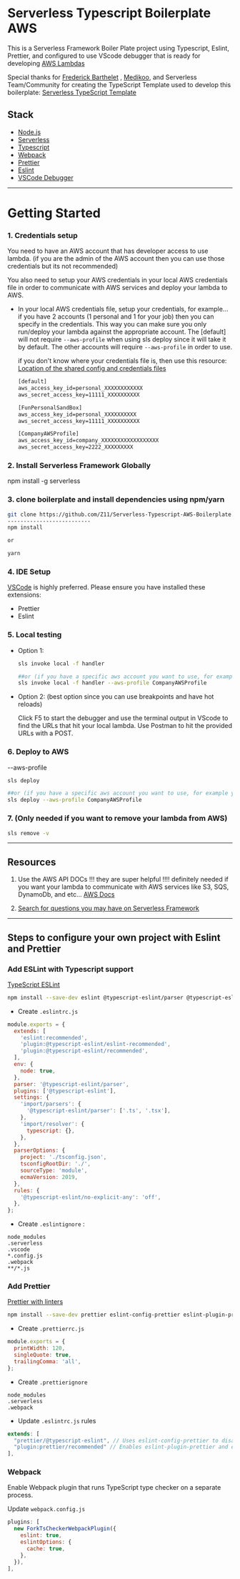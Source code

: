 # Serverless Typescript Boilerplate AWS

This is a Serverless Framework Boiler Plate project using Typescript, Eslint, Prettier, and configured to use VScode debugger that is ready for developing [AWS Lambdas](https://aws.amazon.com/lambda)

Special thanks for [Frederick Barthelet](https://github.com/fredericbarthelet) , [Medikoo](https://github.com/medikoo), and Serverless Team/Community for creating the TypeScript Template used to develop this boilerplate: [Serverless TypeScript Template](https://github.com/serverless/serverless/tree/master/lib/plugins/create/templates/aws-nodejs-typescript)

## Stack

- [Node.js](https://nodejs.org/en/)
- [Serverless](https://serverless.com/framework/docs/)
- [Typescript](https://www.typescriptlang.org/)
- [Webpack](https://github.com/webpack/webpack)
- [Prettier](https://marketplace.visualstudio.com/items?itemName=esbenp.prettier-vscode)
- [Eslint](https://marketplace.visualstudio.com/items?itemName=dbaeumer.vscode-eslint)
- [VSCode Debugger](https://code.visualstudio.com/docs/editor/debugging)

---

# Getting Started

### 1. Credentials setup

You need to have an AWS account that has developer access to use lambda. (if you are the admin of the AWS account then you can use those credentials but its not recommended)

You also need to setup your AWS credentials in your local AWS credentials file in order to communicate with AWS services and deploy your lambda to AWS.

- In your local AWS credentials file, setup your credentials, for example... if you have 2 accounts (1 personal and 1 for your job) then you can specify in the credentials. This way you can make sure you only run/deploy your lambda against the appropriate account. The [default] will not require `--aws-profile` when using sls deploy since it will take it by default. The other accounts will require `--aws-profile` in order to use.

  if you don't know where your credentials file is, then use this resource: [Location of the shared config and credentials files](https://docs.aws.amazon.com/credref/latest/refdocs/file-location.html)

  ```txt
  [default]
  aws_access_key_id=personal_XXXXXXXXXXXX
  aws_secret_access_key=11111_XXXXXXXXXX

  [FunPersonalSandBox]
  aws_access_key_id=personal_XXXXXXXXXX
  aws_secret_access_key=11111_XXXXXXXXXX

  [CompanyAWSProfile]
  aws_access_key_id=company_XXXXXXXXXXXXXXXXXX
  aws_secret_access_key=2222_XXXXXXXXX
  ```

### 2. Install Serverless Framework Globally

npm install -g serverless

### 3. clone boilerplate and install dependencies using npm/yarn

```bash
git clone https://github.com/Z11/Serverless-Typescript-AWS-Boilerplate.git
--------------------------
npm install

or

yarn

```

### 4. IDE Setup

[VSCode](https://code.visualstudio.com/) is highly preferred. Please ensure you have installed these extensions:

- Prettier
- Eslint

### 5. Local testing

- Option 1:

  ```bash
  sls invoke local -f handler

  ##or (if you have a specific aws account you want to use, for example your job aws account)
  sls invoke local -f handler --aws-profile CompanyAWSProfile
  ```

- Option 2: (best option since you can use breakpoints and have hot reloads)

  Click F5 to start the debugger and use the terminal output in VScode to find the URLs that hit your local lambda. Use Postman to hit the provided URLs with a POST.

### 6. Deploy to AWS

--aws-profile

```bash
sls deploy

##or (if you have a specific aws account you want to use, for example your job aws account)
sls deploy --aws-profile CompanyAWSProfile
```

### 7. (Only needed if you want to remove your lambda from AWS)

```bash
sls remove -v
```

---

## Resources

1. Use the AWS API DOCs !!! they are super helpful !!!! definitely needed if you want your lambda to communicate with AWS services like S3, SQS, DynamoDb, and etc... [AWS Docs](https://docs.aws.amazon.com/AWSJavaScriptSDK/latest/AWS/S3.html)

2. [Search for questions you may have on Serverless Framework](https://www.serverless.com/framework/docs/)

---

## Steps to configure your own project with Eslint and Prettier

### Add ESLint with Typescript support

[TypeScript ESLint](https://github.com/typescript-eslint/typescript-eslint/)

```bash
npm install --save-dev eslint @typescript-eslint/parser @typescript-eslint/eslint-plugin
```

- Create `.eslintrc.js`

```js
module.exports = {
  extends: [
    'eslint:recommended',
    'plugin:@typescript-eslint/eslint-recommended',
    'plugin:@typescript-eslint/recommended',
  ],
  env: {
    node: true,
  },
  parser: '@typescript-eslint/parser',
  plugins: ['@typescript-eslint'],
  settings: {
    'import/parsers': {
      '@typescript-eslint/parser': ['.ts', '.tsx'],
    },
    'import/resolver': {
      typescript: {},
    },
  },
  parserOptions: {
    project: './tsconfig.json',
    tsconfigRootDir: './',
    sourceType: 'module',
    ecmaVersion: 2019,
  },
  rules: {
    '@typescript-eslint/no-explicit-any': 'off',
  },
};
```

- Create `.eslintignore` :

```text
node_modules
.serverless
.vscode
*.config.js
.webpack
**/*.js
```

### Add Prettier

[Prettier with linters](https://prettier.io/docs/en/integrating-with-linters.html)

```bash
npm install --save-dev prettier eslint-config-prettier eslint-plugin-prettier
```

- Create `.prettierrc.js`

```js
module.exports = {
  printWidth: 120,
  singleQuote: true,
  trailingComma: 'all',
};
```

- Create `.prettierignore`

```text
node_modules
.serverless
.webpack
```

- Update `.eslintrc.js` rules

```js
extends: [
  "prettier/@typescript-eslint", // Uses eslint-config-prettier to disable ESLint rules from @typescript-eslint/eslint-plugin that would conflict with prettier
  "plugin:prettier/recommended" // Enables eslint-plugin-prettier and eslint-config-prettier. This will display prettier errors as ESLint errors. Make sure this is always the last configuration in the extends array.
],
```

### Webpack

Enable Webpack plugin that runs TypeScript type checker on a separate process.

Update `webpack.config.js`

```js
plugins: [
  new ForkTsCheckerWebpackPlugin({
    eslint: true,
    eslintOptions: {
      cache: true,
    },
  }),
],
```
